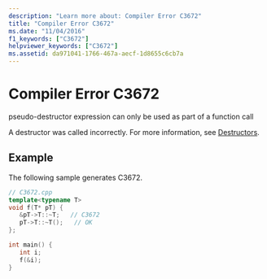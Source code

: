 ```yaml
---
description: "Learn more about: Compiler Error C3672"
title: "Compiler Error C3672"
ms.date: "11/04/2016"
f1_keywords: ["C3672"]
helpviewer_keywords: ["C3672"]
ms.assetid: da971041-1766-467a-aecf-1d8655c6cb7a
---
```

# Compiler Error C3672

pseudo-destructor expression can only be used as part of a function call

A destructor was called incorrectly.  For more information, see [Destructors](../../cpp/destructors-cpp.md).

## Example

The following sample generates C3672.

```cpp
// C3672.cpp
template<typename T>
void f(T* pT) {
   &pT->T::~T;   // C3672
   pT->T::~T();   // OK
};

int main() {
   int i;
   f(&i);
}
```
